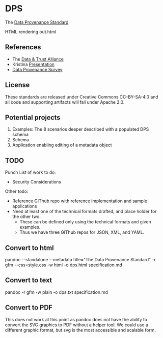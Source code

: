 # DPS

The [Data Provenance Standard](https://github.com/Data-and-Trust-Alliance/DPS/blob/main/specification.md)

HTML rendering out.html

## References

- The [Data & Trust Alliance](https://dataandtrustalliance.org/)
- Kristina [Presentation](https://dataandtrustalliance.org/our-initiatives/data-provenance-standards#review)
- [Data Provenance Survey](https://bit.ly/DataProvSurvey)

## License

These standards are released under Creative Commons CC-BY-SA-4.0 and all code and supporting artifacts will fall under Apache 2.0.

## Potential projects

1. Examples: The 8 scenarios deeper described with a populated DPS schema
2. Schema
3. Application enabling editing of a metadata object

## TODO

Punch List of work to do:

- Security Considerations

Other todo:

- Reference GIThub repo with reference implementation and sample applications
- Need at least one of the technical formats drafted, and place holder for the other two. 
  - These can be defined only using the technical formats and given examples.
  - Thus we have three GIThub repos for JSON, XML, and YAML. 

## Convert to html

pandoc --standalone --metadata title="The Data Provenance Standard" -r gfm --css=style.css -w html -o dps.html specification.md

## Convert to text

pandoc -r gfm -w plain -o dps.txt specification.md

## Convert to PDF

This does not work at this point as pandoc does not have the ability to convert the SVG graphics to PDF without a helper tool. We could use a different graphic format, but svg is the most accessible and scalable form.
